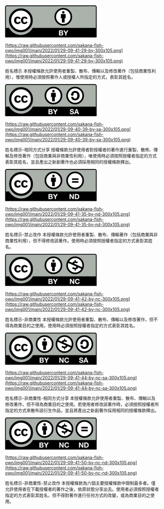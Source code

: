 ![cc_BY](https://raw.githubusercontent.com/sakana-fish-owo/img001/main/2022/01/29-09-41-29-by-300x105.png)

[https://raw.githubusercontent.com/sakana-fish-owo/img001/main/2022/01/29-09-41-29-by-300x105.png](https://raw.githubusercontent.com/sakana-fish-owo/img001/main/2022/01/29-09-41-29-by-300x105.png)

姓名標示
本授權條款允許使用者重製、散布、傳輸以及修改著作（包括商業性利用），惟使用時必須按照著作人或授權人所指定的方式，表彰其姓名。

![cc_BYSA](https://raw.githubusercontent.com/sakana-fish-owo/img001/main/2022/01/29-09-40-39-by-sa-300x105.png)

[https://raw.githubusercontent.com/sakana-fish-owo/img001/main/2022/01/29-09-40-39-by-sa-300x105.png](https://raw.githubusercontent.com/sakana-fish-owo/img001/main/2022/01/29-09-40-39-by-sa-300x105.png)

姓名標示-相同方式分享
授權條款允許使用者對授權者的著作進行重製、散佈、傳輸及修改著作（包括商業與非商業性利用），唯使用時必須按照授權者指定的方式表彰其姓名，並且產出之新創著作也必須採用相同的授權條款釋出。

![cc_BYND](https://raw.githubusercontent.com/sakana-fish-owo/img001/main/2022/01/29-09-41-35-by-nd-300x105.png)

[https://raw.githubusercontent.com/sakana-fish-owo/img001/main/2022/01/29-09-41-35-by-nd-300x105.png](https://raw.githubusercontent.com/sakana-fish-owo/img001/main/2022/01/29-09-41-35-by-nd-300x105.png)

姓名標示-禁止改作
本授權條款允許使用者重製、散布、傳輸著作（包括商業與非商業性利用），但不得修改該著作。使用時必須按照授權者指定的方式表彰其姓名。

![cc_BYNC](https://raw.githubusercontent.com/sakana-fish-owo/img001/main/2022/01/29-09-41-42-by-nc-300x105.png)

[https://raw.githubusercontent.com/sakana-fish-owo/img001/main/2022/01/29-09-41-42-by-nc-300x105.png](https://raw.githubusercontent.com/sakana-fish-owo/img001/main/2022/01/29-09-41-42-by-nc-300x105.png)

姓名標示-非商業性
本授權條款允許使用者重製、散布、傳輸以及修改著作，但不得為商業目的之使用。使用時必須按照授權者指定的方式表彰其姓名。

![cc_BYNCSA](https://raw.githubusercontent.com/sakana-fish-owo/img001/main/2022/01/29-09-41-44-by-nc-sa-300x105.png)

[https://raw.githubusercontent.com/sakana-fish-owo/img001/main/2022/01/29-09-41-44-by-nc-sa-300x105.png](https://raw.githubusercontent.com/sakana-fish-owo/img001/main/2022/01/29-09-41-44-by-nc-sa-300x105.png)

姓名標示-非商業性-相同方式分享
本授權條款允許使用者重製、散布、傳輸以及修改著作，但不得為商業目的之使用。若使用者修改該著作時，必須按照授權者所指定的方式來散布該衍生作品，並且將產出之新創著作採用相同的授權條款釋出。

![cc_BYNCND](https://raw.githubusercontent.com/sakana-fish-owo/img001/main/2022/01/29-09-41-50-by-nc-nd-300x105.png)

[https://raw.githubusercontent.com/sakana-fish-owo/img001/main/2022/01/29-09-41-50-by-nc-nd-300x105.png](https://raw.githubusercontent.com/sakana-fish-owo/img001/main/2022/01/29-09-41-50-by-nc-nd-300x105.png)

姓名標示-非商業性-禁止改作
本授權條款為六個主要授權條款中限制最多者。僅允許使用者在下載授權者的著作之後，依原狀態分享出去。使用者必須按照授權者指定的方式表彰其姓名，但不得對著作進行任何方式的改變，或為商業目的之使用。
